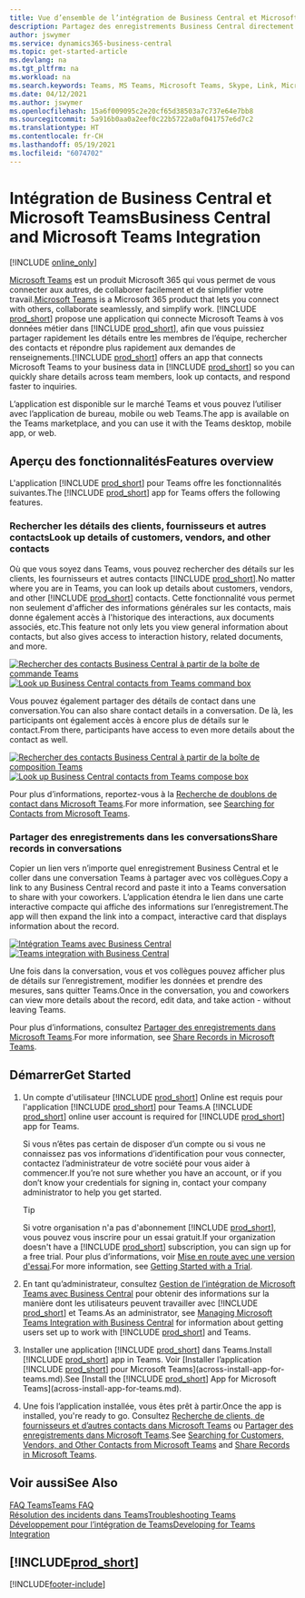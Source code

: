 ```yaml
---
title: Vue d’ensemble de l’intégration de Business Central et Microsoft Teams | Microsoft Docs
description: Partagez des enregistrements Business Central directement dans une conversation Teams.
author: jswymer
ms.service: dynamics365-business-central
ms.topic: get-started-article
ms.devlang: na
ms.tgt_pltfrm: na
ms.workload: na
ms.search.keywords: Teams, MS Teams, Microsoft Teams, Skype, Link, Microsoft 365, collaborate, collaboration, teamwork
ms.date: 04/12/2021
ms.author: jswymer
ms.openlocfilehash: 15a6f009095c2e20cf65d38503a7c737e64e7bb8
ms.sourcegitcommit: 5a916b0aa0a2eef0c22b5722a0af041757e6d7c2
ms.translationtype: HT
ms.contentlocale: fr-CH
ms.lasthandoff: 05/19/2021
ms.locfileid: "6074702"
---
```

# <a name="business-central-and-microsoft-teams-integration"></a><span data-ttu-id="7712b-103">Intégration de Business Central et Microsoft Teams</span><span class="sxs-lookup"><span data-stu-id="7712b-103">Business Central and Microsoft Teams Integration</span></span>

[!INCLUDE [online_only](includes/online_only.md)]

<span data-ttu-id="7712b-104">[Microsoft Teams](https://www.microsoft.com/en-us/microsoft-365/microsoft-teams) est un produit Microsoft 365 qui vous permet de vous connecter aux autres, de collaborer facilement et de simplifier votre travail.</span><span class="sxs-lookup"><span data-stu-id="7712b-104">[Microsoft Teams](https://www.microsoft.com/en-us/microsoft-365/microsoft-teams) is a Microsoft 365 product that lets you connect with others, collaborate seamlessly, and simplify work.</span></span> <span data-ttu-id="7712b-105">[!INCLUDE [prod_short](includes/prod_short.md)] propose une application qui connecte Microsoft Teams à vos données métier dans [!INCLUDE [prod_short](includes/prod_short.md)], afin que vous puissiez partager rapidement les détails entre les membres de l’équipe, rechercher des contacts et répondre plus rapidement aux demandes de renseignements.</span><span class="sxs-lookup"><span data-stu-id="7712b-105">[!INCLUDE [prod_short](includes/prod_short.md)] offers an app that connects Microsoft Teams to your business data in [!INCLUDE [prod_short](includes/prod_short.md)] so you can quickly share details across team members, look up contacts, and respond faster to inquiries.</span></span>

<span data-ttu-id="7712b-106">L’application est disponible sur le marché Teams et vous pouvez l’utiliser avec l’application de bureau, mobile ou web Teams.</span><span class="sxs-lookup"><span data-stu-id="7712b-106">The app is available on the Teams marketplace, and you can use it with the Teams desktop, mobile app, or web.</span></span>

## <a name="features-overview"></a><span data-ttu-id="7712b-107">Aperçu des fonctionnalités</span><span class="sxs-lookup"><span data-stu-id="7712b-107">Features overview</span></span>

<span data-ttu-id="7712b-108">L'application [!INCLUDE [prod_short](includes/prod_short.md)] pour Teams offre les fonctionnalités suivantes.</span><span class="sxs-lookup"><span data-stu-id="7712b-108">The [!INCLUDE [prod_short](includes/prod_short.md)] app for Teams offers the following features.</span></span>

### <a name="look-up-details-of-customers-vendors-and-other-contacts"></a><span data-ttu-id="7712b-109">Rechercher les détails des clients, fournisseurs et autres contacts</span><span class="sxs-lookup"><span data-stu-id="7712b-109">Look up details of customers, vendors, and other contacts</span></span>

<span data-ttu-id="7712b-110">Où que vous soyez dans Teams, vous pouvez rechercher des détails sur les clients, les fournisseurs et autres contacts [!INCLUDE [prod_short](includes/prod_short.md)].</span><span class="sxs-lookup"><span data-stu-id="7712b-110">No matter where you are in Teams, you can look up details about customers, vendors, and other [!INCLUDE [prod_short](includes/prod_short.md)] contacts.</span></span> <span data-ttu-id="7712b-111">Cette fonctionnalité vous permet non seulement d'afficher des informations générales sur les contacts, mais donne également accès à l'historique des interactions, aux documents associés, etc.</span><span class="sxs-lookup"><span data-stu-id="7712b-111">This feature not only lets you view general information about contacts, but also gives access to interaction history, related documents, and more.</span></span>

 <span data-ttu-id="7712b-112">[![Rechercher des contacts Business Central à partir de la boîte de commande Teams](media/teams-contacts-overview.png)](media/teams-contacts-overview.png#lightbox)</span><span class="sxs-lookup"><span data-stu-id="7712b-112">[![Look up Business Central contacts from Teams command box](media/teams-contacts-overview.png)](media/teams-contacts-overview.png#lightbox)</span></span>

<span data-ttu-id="7712b-113">Vous pouvez également partager des détails de contact dans une conversation.</span><span class="sxs-lookup"><span data-stu-id="7712b-113">You can also share contact details in a conversation.</span></span> <span data-ttu-id="7712b-114">De là, les participants ont également accès à encore plus de détails sur le contact.</span><span class="sxs-lookup"><span data-stu-id="7712b-114">From there, participants have access to even more details about the contact as well.</span></span>

 <span data-ttu-id="7712b-115">[![Rechercher des contacts Business Central à partir de la boîte de composition Teams](media/teams-contacts.png)](media/teams-contacts.png#lightbox)</span><span class="sxs-lookup"><span data-stu-id="7712b-115">[![Look up Business Central contacts from Teams compose box](media/teams-contacts.png)](media/teams-contacts.png#lightbox)</span></span>

<span data-ttu-id="7712b-116">Pour plus d’informations, reportez-vous à la [Recherche de doublons de contact dans Microsoft Teams](across-search-contacts-teams.md).</span><span class="sxs-lookup"><span data-stu-id="7712b-116">For more information, see [Searching for Contacts from Microsoft Teams](across-search-contacts-teams.md).</span></span>

### <a name="share-records-in-conversations"></a><span data-ttu-id="7712b-117">Partager des enregistrements dans les conversations</span><span class="sxs-lookup"><span data-stu-id="7712b-117">Share records in conversations</span></span>

<span data-ttu-id="7712b-118">Copier un lien vers n’importe quel enregistrement Business Central et le coller dans une conversation Teams à partager avec vos collègues.</span><span class="sxs-lookup"><span data-stu-id="7712b-118">Copy a link to any Business Central record and paste it into a Teams conversation to share with your coworkers.</span></span> <span data-ttu-id="7712b-119">L’application étendra le lien dans une carte interactive compacte qui affiche des informations sur l’enregistrement.</span><span class="sxs-lookup"><span data-stu-id="7712b-119">The app will then expand the link into a compact, interactive card that displays information about the record.</span></span>

<span data-ttu-id="7712b-120">[![Intégration Teams avec Business Central](media/teams-intro-v3.png)](media/teams-intro-v3.png#lightbox)</span><span class="sxs-lookup"><span data-stu-id="7712b-120">[![Teams integration with Business Central](media/teams-intro-v3.png)](media/teams-intro-v3.png#lightbox)</span></span>

<span data-ttu-id="7712b-121">Une fois dans la conversation, vous et vos collègues pouvez afficher plus de détails sur l’enregistrement, modifier les données et prendre des mesures, sans quitter Teams.</span><span class="sxs-lookup"><span data-stu-id="7712b-121">Once in the conversation, you and coworkers can view more details about the record, edit data, and take action - without leaving Teams.</span></span>

<span data-ttu-id="7712b-122">Pour plus d’informations, consultez [Partager des enregistrements dans Microsoft Teams](across-working-with-teams.md).</span><span class="sxs-lookup"><span data-stu-id="7712b-122">For more information, see [Share Records in Microsoft Teams](across-working-with-teams.md).</span></span>

## <a name="get-started"></a><span data-ttu-id="7712b-123">Démarrer</span><span class="sxs-lookup"><span data-stu-id="7712b-123">Get Started</span></span>

1. <span data-ttu-id="7712b-124">Un compte d'utilisateur [!INCLUDE [prod_short](includes/prod_short.md)] Online est requis pour l'application [!INCLUDE [prod_short](includes/prod_short.md)] pour Teams.</span><span class="sxs-lookup"><span data-stu-id="7712b-124">A [!INCLUDE [prod_short](includes/prod_short.md)] online user account is required for [!INCLUDE [prod_short](includes/prod_short.md)] app for Teams.</span></span>

    <span data-ttu-id="7712b-125">Si vous n’êtes pas certain de disposer d’un compte ou si vous ne connaissez pas vos informations d’identification pour vous connecter, contactez l’administrateur de votre société pour vous aider à commencer.</span><span class="sxs-lookup"><span data-stu-id="7712b-125">If you’re not sure whether you have an account, or if you don’t know your credentials for signing in, contact your company administrator to help you get started.</span></span>

    > [!TIP]
    > <span data-ttu-id="7712b-126">Si votre organisation n'a pas d'abonnement [!INCLUDE [prod_short](includes/prod_short.md)], vous pouvez vous inscrire pour un essai gratuit.</span><span class="sxs-lookup"><span data-stu-id="7712b-126">If your organization doesn't have a [!INCLUDE [prod_short](includes/prod_short.md)] subscription, you can sign up for a free trial.</span></span> <span data-ttu-id="7712b-127">Pour plus d’informations, voir [Mise en route avec une version d'essai](across-preview.md#getting-started-with-a-trial).</span><span class="sxs-lookup"><span data-stu-id="7712b-127">For more information, see [Getting Started with a Trial](across-preview.md#getting-started-with-a-trial).</span></span>

2. <span data-ttu-id="7712b-128">En tant qu’administrateur, consultez [Gestion de l’intégration de Microsoft Teams avec Business Central](admin-teams-integration.md) pour obtenir des informations sur la manière dont les utilisateurs peuvent travailler avec [!INCLUDE [prod_short](includes/prod_short.md)] et Teams.</span><span class="sxs-lookup"><span data-stu-id="7712b-128">As an administrator, see [Managing Microsoft Teams Integration with Business Central](admin-teams-integration.md) for information about getting users set up to work with [!INCLUDE [prod_short](includes/prod_short.md)] and Teams.</span></span>
3. <span data-ttu-id="7712b-129">Installer une application [!INCLUDE [prod_short](includes/prod_short.md)] dans Teams.</span><span class="sxs-lookup"><span data-stu-id="7712b-129">Install [!INCLUDE [prod_short](includes/prod_short.md)] app in Teams.</span></span> <span data-ttu-id="7712b-130">Voir [Installer l’application [!INCLUDE [prod_short](includes/prod_short.md)] pour Microsoft Teams](across-install-app-for-teams.md).</span><span class="sxs-lookup"><span data-stu-id="7712b-130">See [Install the [!INCLUDE [prod_short](includes/prod_short.md)] App for Microsoft Teams](across-install-app-for-teams.md).</span></span>
4. <span data-ttu-id="7712b-131">Une fois l’application installée, vous êtes prêt à partir.</span><span class="sxs-lookup"><span data-stu-id="7712b-131">Once the app is installed, you're ready to go.</span></span> <span data-ttu-id="7712b-132">Consultez [Recherche de clients, de fournisseurs et d’autres contacts dans Microsoft Teams](across-search-contacts-teams.md) ou [Partager des enregistrements dans Microsoft Teams](across-working-with-teams.md).</span><span class="sxs-lookup"><span data-stu-id="7712b-132">See [Searching for Customers, Vendors, and Other Contacts from Microsoft Teams](across-search-contacts-teams.md) and [Share Records in Microsoft Teams](across-working-with-teams.md).</span></span> 

## <a name="see-also"></a><span data-ttu-id="7712b-133">Voir aussi</span><span class="sxs-lookup"><span data-stu-id="7712b-133">See Also</span></span>

[<span data-ttu-id="7712b-134">FAQ Teams</span><span class="sxs-lookup"><span data-stu-id="7712b-134">Teams FAQ</span></span>](teams-faq.md)  
[<span data-ttu-id="7712b-135">Résolution des incidents dans Teams</span><span class="sxs-lookup"><span data-stu-id="7712b-135">Troubleshooting Teams</span></span>](admin-teams-troubleshooting.md)  
[<span data-ttu-id="7712b-136">Développement pour l’intégration de Teams</span><span class="sxs-lookup"><span data-stu-id="7712b-136">Developing for Teams Integration</span></span>](/dynamics365/business-central/dev-itpro/developer/devenv-develop-for-teams)
  
## [!INCLUDE[prod_short](includes/free_trial_md.md)]  


[!INCLUDE[footer-include](includes/footer-banner.md)]